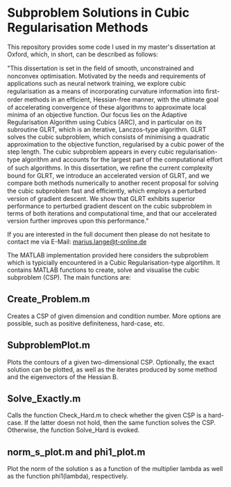 # Subproblem Solutions in Cubic Regularisation Methods
 This repository provides some code I used in my master's dissertation at Oxford, which, in short, can be described as follows:
 
"This dissertation is set in the ﬁeld of smooth, unconstrained and nonconvex optimisation. Motivated by the needs and requirements of applications such as neural network training, we explore cubic regularisation as a means of incorporating curvature information into ﬁrst-order methods in an eﬃcient, Hessian-free manner, with the ultimate goal of accelerating convergence of these algorithms to approximate local minima of an objective function. Our focus lies on the Adaptive Regularisation Algorithm using Cubics (ARC), and in particular on its subroutine GLRT, which is an iterative, Lanczos-type algorithm. GLRT solves the cubic subproblem, which consists of minimising a quadratic approximation to the objective function, regularised by a cubic power of the step length. The cubic subproblem appears in every cubic regularisation-type algorithm and accounts for the largest part of the computational eﬀort of such algorithms. In this dissertation, we reﬁne the current complexity bound for GLRT, we introduce an accelerated version of GLRT, and we compare both methods numerically to another recent proposal for solving the cubic subproblem fast and eﬃciently, which employs a perturbed version of gradient descent. We show that GLRT exhibits superior performance to perturbed gradient descent on the cubic subproblem in terms of both iterations and computational time, and that our accelerated version further improves upon this performance."

If you are interested in the full document then please do not hesitate to contact me via E-Mail: marius.lange@t-online.de

The MATLAB implementation provided here considers the subproblem which is typicially encountered in a Cubic Regularisation-type algortihm. It contains MATLAB functions to create, solve and visualise the cubic subproblem (CSP). The main functions are:

## Create_Problem.m
Creates a CSP of given dimension and condition number. More options are possible, such as positive definiteness, hard-case, etc.

## SubproblemPlot.m
Plots the contours of a given two-dimensional CSP. Optionally, the exact solution can be plotted, as well as the iterates produced by some method and the eigenvectors of the Hessian B.

## Solve_Exactly.m
Calls the function Check_Hard.m to check whether the given CSP is a hard-case. If the latter doesn not hold, then the same function solves the CSP. Otherwise, the function Solve_Hard is evoked. 

## norm_s_plot.m and phi1_plot.m
Plot the norm of the solution s as a function of the multiplier lambda as well as the function phi1(lambda), respectively.







